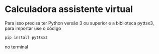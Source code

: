 # Calculadora assistente virtual 
Para isso precisa ter Python versão 3 ou superior e a biblioteca pyttsx3, para importar use o código

    pip install pyttsx3
  
no terminal
